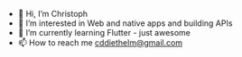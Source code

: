 - 👋 Hi, I’m Christoph
- 👀 I’m interested in Web and native apps and building APIs
- 🌱 I’m currently learning Flutter - just awesome
- 📫 How to reach me cddiethelm@gmail.com

<!---
cdiethelm/cdiethelm is a ✨ special ✨ repository because its `README.md` (this file) appears on your GitHub profile.
You can click the Preview link to take a look at your changes.
--->
